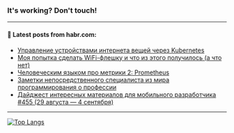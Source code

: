 ### It's working? Don't touch!

---
<!--
#### 🛠️ Technical stack:

![C++](https://img.shields.io/badge/C++-informational?logo=c%2B%2B&style=flat&logoColor=white&color=9C033A)
![Java](https://img.shields.io/badge/Java-informational?logo=java&style=flat&logoColor=white&color=007396)
![Kotlin](https://img.shields.io/badge/Kotlin-informational?logo=Kotlin&style=flat&logoColor=white&color=0095D5)
![JS](https://img.shields.io/badge/JS-informational?logo=javaScript&style=flat&logoColor=black&color=F7Df1E) <br>
![HTML5](https://img.shields.io/badge/HTML5-informational?logo=html5&style=flat&logoColor=white&color=E34F26)
![CSS3](https://img.shields.io/badge/CSS3-informational?logo=css3&style=flat&logoColor=white&color=157286)
![Sass](https://img.shields.io/badge/Saas-informational?logo=sass&style=flat&logoColor=white&color=hotpink)
![PHP](https://img.shields.io/badge/PHP-informational?logo=php&style=flat&logoColor=white&color=777BB4) <br>
![WebPAck](https://img.shields.io/badge/WebPack-informational?logo=webPack&style=flat&logoColor=white&color=FF6F00)
![Bootstrap](https://img.shields.io/badge/Bootstrap-informational?logo=Bootstrap&style=flat&logoColor=white&color=7952B3)
![MySQL](https://img.shields.io/badge/MySQL-informational?logo=MySQL&style=flat&logoColor=white&color=00f) <br>
![NodeJS](https://img.shields.io/badge/NodeJS-informational?logo=node.js&style=flat&logoColor=white&color=43853D)
![Spring](https://img.shields.io/badge/Spring-informational?logo=Spring&style=flat&logoColor=white&color=0A9EDC)
![Angular](https://img.shields.io/badge/Vue-informational?logo=vue.js&style=flat&logoColor=white&color=red)
![Git](https://img.shields.io/badge/Git-informational?logo=git&style=flat&logoColor=white&color=darkorange)

___
-->

#### 💬 Latest posts from habr.com:

<!-- BLOG-POST-LIST:START -->
- [Управление устройствами интернета вещей через Kubernetes](https://habr.com/ru/post/686332/?utm_source=habrahabr&utm_medium=rss&utm_campaign=686332)
- [Моя попытка сделать WiFi-флешку и что из этого получилось &lpar;а что нет&rpar;](https://habr.com/ru/post/685768/?utm_source=habrahabr&utm_medium=rss&utm_campaign=685768)
- [Человеческим языком про метрики 2: Prometheus](https://habr.com/ru/post/685636/?utm_source=habrahabr&utm_medium=rss&utm_campaign=685636)
- [Заметки непосредственного специалиста из мира программирования о профессии](https://habr.com/ru/post/686344/?utm_source=habrahabr&utm_medium=rss&utm_campaign=686344)
- [Дайджест интересных материалов для мобильного разработчика #455 &lpar;29 августа — 4 сентября&rpar;](https://habr.com/ru/post/686342/?utm_source=habrahabr&utm_medium=rss&utm_campaign=686342)
<!-- BLOG-POST-LIST:END -->

---

[![Top Langs](https://github-readme-stats.vercel.app/api/top-langs/?username=zloylis&layout=compact&hide_border=true&theme=dracula)](https://github.com/zloylis)
